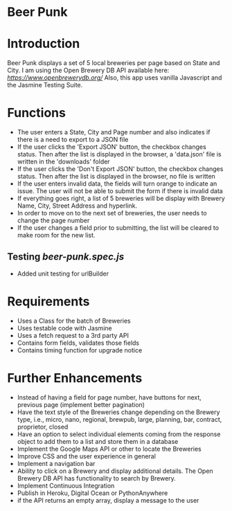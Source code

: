 # Beer Punk
# Introduction #

Beer Punk displays a set of 5 local breweries per page based on State and City.
I am using the Open Brewery DB API available here: *https://www.openbrewerydb.org/*
Also, this app uses vanilla Javascript and the Jasmine Testing Suite.

# Functions #
* The user enters a State, City and Page number and also indicates if there is a need to export to a JSON file
* If the user clicks the 'Export JSON' button, the checkbox changes status. Then after the list is displayed in the browser, a 'data.json' file is written in the 'downloads' folder
* If the user clicks the 'Don't Export JSON' button, the checkbox changes status. Then after the list is displayed in the browser, no file is written
* If the user enters invalid data, the fields will turn orange to indicate an issue. The user will not be able to submit the form if there is invalid data
* If everything goes right, a list of 5 breweries will be display with Brewery Name, City, Street Address and hyperlink.
* In order to move on to the next set of breweries, the user needs to change the page number
* If the user changes a field prior to submitting, the list will be cleared to make room for the new list.


## Testing *beer-punk.spec.js* ##

* Added unit testing for urlBuilder


# Requirements #

* Uses a Class for the batch of Breweries
* Uses testable code with Jasmine
* Uses a fetch request to a 3rd party API
* Contains form fields, validates those fields
* Contains timing function for upgrade notice

# Further Enhancements #

* Instead of having a field for page number, have buttons for next, previous page (implement better pagination)
* Have the text style of the Breweries change depending on the Brewery type, i.e., micro, nano, regional, brewpub, large, planning, bar, contract, proprietor, closed
* Have an option to select individual elements coming from the response object to add them to a list and store them in a database
* Implement the Google Maps API or other to locate the Breweries
* Improve CSS and the user experience in general
* Implement a navigation bar
* Ability to click on a Brewery and display additional details. The Open Brewery DB API has functionality to search by Brewery.
* Implement Continuous Integration
* Publish in Heroku, Digital Ocean or PythonAnywhere
* if the API returns an empty array, display a message to the user



